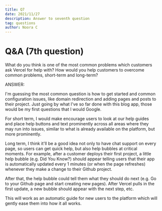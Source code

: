 ```yaml
---
title: Q7
date: 2021/11/27
description: Answer to seventh question
tag: questions
author: Noora C
---
```


# Q&A (7th question)

What do you think is one of the most common problems which customers ask Vercel for help with? How would you 
help customers to overcome common problems, short-term and long-term? 

ANSWER:

I'm guessing the most common question is how to get started and common configuration issues, like domain redirection and adding pages and posts 
to their project. Just going by what I've so far done with this blog app, those would be my first questions that I would Google. 

For short term, I would make encourage users to look at our help guides and place help buttons and text prominently across all areas where they
may run into issues, similar to what is already available on the platform, but more prominently. 

Long term, I think it'll be a good idea not only to have chat support on every page, so users can get quick help, but also help bubbles at critical moments. 
For example, after a customer deploys their first project, a little help bubble (e.g. Did You Know?) should appear telling users that 
their app is automatically updated every 1 minutes (or when the page refreshes) whenever they make a change to their Github project. 

After that, the help bubble could tell them what they should do next (e.g. Go to your Github page and start creating new pages). After Vercel pulls in the first update, a new bubble should appear with the next step, etc. 

This will work as an automatic guide for new users to the platform which will gently ease them into how it all works.

